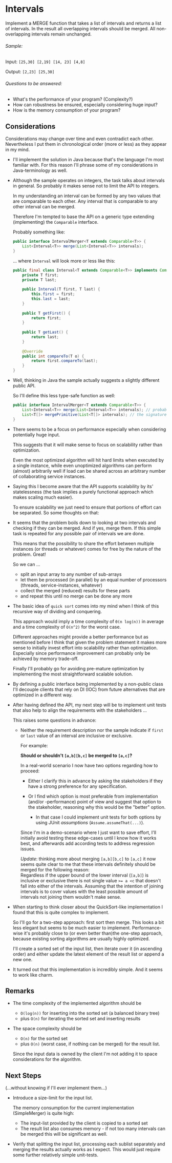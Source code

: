 # Intervals

Implement a MERGE function that takes a list of intervals 
and returns a list of intervals. 
In the result all overlapping intervals should be merged. 
All non-overlapping intervals remain unchanged. 

###### Sample:

Input: `[25,30] [2,19] [14, 23] [4,8]`

Output: `[2,23] [25,30]`

###### Questions to be answered:

- What's the performance of your program? (Complexity?)
- How can robustness be ensured, especially considering huge input?
- How is the memory consumption of your program?

## Considerations

Considerations may change over time and even contradict each other. 
Nevertheless I put them in chronological order (more or less) as they appear in my mind.

*   I'll implement the solution in Java because that's the language I'm most familiar with.
For this reason I'll phrase some of my considerations in Java-terminology as well. 

*   Although the sample operates on integers, the task talks about intervals in general. 
So probably it makes sense not to limit the API to integers. 
  
    In my understanding an interval can be formed by any two values 
that are comparable to each other. Any interval that is comparable 
to any other interval can be merged. 
   
    Therefore I'm tempted to base the API on a generic type 
extending (implementing) the `Comparable` interface.
  
    Probably something like:
    ```java
    public interface IntervalMerger<T extends Comparable<T>> {   
        List<Interval<T>> merge(List<Interval<T>> intervals);
    }
    ```
  
    ... where `Interval` will look more or less like this:
  
    ```java
    public final class Interval<T extends Comparable<T>> implements Comparable<T> {
        private T first;
        private T last;
        
        public Interval(T first, T last) {
            this.first = first;
            this.last = last;
        }
        
        public T getFirst() {
            return first;
        }
        
        public T getLast() {
            return last;
        }
        
        @Override
        public int compareTo(T o) {
            return first.compareTo(last);
        }
    }
    ```
*   Well, thinking in Java the sample actually suggests a slightly different public API.
 
    So I'll define this less type-safe function as well:
    
    ```java
    public interface IntervalMerger<T extends Comparable<T>> {
        List<Interval<T>> merge(List<Interval<T>> intervals); // probably I'll use this one internally
        List<T[]> mergePrimitive(List<T[]> intervals); // the signature suggested by the sample
    }
    
    ```
  
* There seems to be a focus on performance especially when considering potentially huge input.
  
  This suggests that it will make sense to focus on scalability rather than optimization. 
  
  Even the most optimized algorithm will hit hard limits when executed by a single instance,
  while even unoptimized algorithms can perform (almost) arbitrarily well
  if load can be shared across an arbitrary number of collaborating service instances.
  
* Saying this I become aware that the API supports scalability by its' statelessness
  (the task implies a purely functional approach which makes scaling much easier).
  
  To ensure scalability we just need to ensure that portions of effort can be separated.
  So some thoughts on that:
  
* It seems that the problem boils down to looking at two intervals and checking 
  if they can be merged. And if yes, merge them. 
  If this simple task is repeated for any possible pair of intervals we are done. 
  
  This means that the possibility to share the effort between multiple instances 
  (or threads or whatever) 
  comes for free by the nature of the problem. Great!
  
  So we can ...
  * split an input array to any number of sub-arrays
  * let them be processed (in parallel) by an equal number of processors (threads, service-instances, whatever)
  * collect the merged (reduced) results for these parts
  * and repeat this until no merge can be done any more
  
* The basic idea of `quick sort` comes into my mind 
  when I think of this recursive way of dividing and conquering. 
  
  This approach would imply a time complexity of `Θ(n log(n))` in average 
  and a time complexity of `O(n^2)` for the worst case. 
  
  Different approaches might provide a better performance but as mentioned before
  I think that given the problem statement it makes more sense to initially invest effort 
  into scalability rather than optimization. 
  Especially since performance improvement can probably only be achieved by memory trade-off.
  
  Finally I'll probably go for avoiding pre-mature optimization by implementing 
  the most straightforward scalable solution. 
  
* By defining a public interface being implemented by a non-public class
  I'll decouple clients that rely on DI (IOC) from future alternatives 
  that are optimized in a different way. 

* After having defined the API, my next step will be to implement unit tests
  that also help to align the requirements with the stakeholders ...
  
  This raises some questions in advance:
  
    * Neither the requirement description nor the sample indicate if `first` or `last` value of an interval are inclusive or  exclusive.

      For example:
  
      **Should or shouldn't `[a,b][b,c]` be merged to `[a,c]`?**
      
      In a real-world scenario I now have two options regarding how to proceed:
      
      * Either I clarify this in advance by asking the stakeholders if they have a strong preference for any specification.
            
      * Or I find which option is most preferable from implementation (and/or -performance) point of view
        and suggest that option to the stakeholder, reasoning why this would be the "better" option.
        
        * In that case I could implement unit tests for both options by using JUnit *assumptions* (`Assume.assumeThat(...)`).
      
      Since I'm in a demo-scenario where I just want to save effort, I'll initially avoid testing these edge-cases until I know how it works best,
      and afterwards add according tests to address regression issues.
      
      *Update*: thinking more about merging `[a,b][b,c]` to `[a,c]` it now seems quite clear to me
      that these intervals definitely should be merged for the following reason:  
      Regardless if the upper bound of the lower interval (`[a,b]`) is inclusive or exclusive
      there is not single value `>= a <c` that doesn't fall into either of the intervals. 
      Assuming that the intention of joining intervals is to cover values with the least possible amount of intervals
      not joining them wouldn't make sense.
      
* When starting to think closer about the QuickSort-like implementation I found 
  that this is quite complex to implement. 
  
  So I'll go for a two-step approach: first sort then merge. 
  This looks a bit less elegant but seems to be much easier to implement. 
  Performance-wise it's probably close to (or even better than)the one-step approach, because existing 
  sorting algorithms are usually highly optimized. 
  
  I'll create a sorted set of the input list, then iterate over it (in ascending order) 
  and either update the latest element of the result list or append a new one.
  
* It turned out that this implementation is incredibly simple. And it seems to work like charm.

## Remarks

* The time complexity of the implemented algorithm should be 
  * `O(log(n))` for inserting into the sorted set (a balanced binary tree)
  * plus `O(n)` for iterating the sorted set and inserting results
  
* The space complexity should be
  * `O(n)` for the sorted set
  * plus `O(n)` (worst case, if nothing can be merged) for the result list.

  Since the input data is owned by the client I'm not adding it to space considerations
  for the algorithm.

## Next Steps

(...without knowing if I'll ever implement them...)

* Introduce a size-limit for the input list. 

  The memory consumption for the current implementation (SimpleMerger) is quite high:
  
  * The input-list provided by the client is copied to a sorted set
  * The result list also consumes memory - if not too many intervals can be merged
    this will be significant as well.
    
* Verify that splitting the input list, 
  processing each sublist separately and merging the results actually works as I expect.
  This would just require some further relatively simple unit-tests. 
